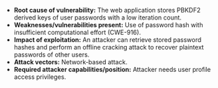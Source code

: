 - **Root cause of vulnerability:** The web application stores PBKDF2 derived keys of user passwords with a low iteration count.
- **Weaknesses/vulnerabilities present:** Use of password hash with insufficient computational effort (CWE-916).
- **Impact of exploitation:** An attacker can retrieve stored password hashes and perform an offline cracking attack to recover plaintext passwords of other users.
- **Attack vectors:** Network-based attack.
- **Required attacker capabilities/position:** Attacker needs user profile access privileges.